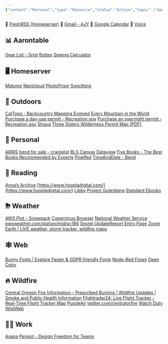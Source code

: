 ```yaml
---
{"context":"Personal","type":"Resource","status":"Active","topic":["Aaron"],"dateCreated":"2024-02-15","cssclasses":null,"dg-publish":true,"permalink":"/bookmarks/","dgPassFrontmatter":true}
---
```



📌 [FreshRSS (Homeserver)](https://hs.ajy.co/reader/i/)
📌 [Gmail - AJY](https://mail.google.com/mail/u/1/)
📌 [Google Calendar](https://calendar.google.com/calendar/u/0/r?pli=1)
📌 [Voice](https://voice.google.com/u/0/messages)

## 📊 Aarontable

[Gear List - Grist](https://docs.getgrist.com/7Q4c8BfaPihH/Gear-List/p/1)
[Buttes](https://docs.google.com/spreadsheets/d/1wi1E6dDCtwnghdwCxNaZSyrY6vuSygjkDUmX-YkCplM/edit#gid=0)
[Sewing Calculator](https://docs.google.com/spreadsheets/d/1GMI_w_bTGRCVBmLmUaO316l-YjUyKxto72saeMuHm0k/edit#gid=0)

## 🖥 Homeserver

[Matomo](https://hs.ajy.co/matomo/)
[Nextcloud](https://hs.ajy.co/nextcloud/index.php/apps/dashboard/)
[PhotoPrism](https://photoprism.ajy.co/)
[Syncthing](http://localhost:8384/)

## 🌄 Outdoors

[CalTopo - Backcountry Mapping Evolved](https://caltopo.com/map.html)
[Every Mountain in the World](http://everymountainintheworld.com/)
[Purchase a day-use permit - Recreation.gov](https://www.recreation.gov/ticket/facility/300009)
[Purchase an overnight permit - Recreation.gov](https://www.recreation.gov/permits/4675311)
[Strava](https://www.strava.com/dashboard)
[Three Sisters Wilderness Permit Map (PDF)](https://www.fs.usda.gov/Internet/FSE_DOCUMENTS/fseprd899716.pdf)

## 🤪 Personal

[ARRIS](http://192.168.0.1/login.php)
[bend for sale - craigslist](https://bend.craigslist.org/search/sss?excats=20-24-24-1-50-1-2-2-21-1-14-1-2-1-4-4-10-8-1-1-1-1-1-1-1-1-3-1-1-1-4-1)
[BLS Canvas](https://bls.instructure.com/)
[Dataview](https://blacksmithgu.github.io/obsidian-dataview/)
[Five Books - The Best Books Recommended by Experts](https://fivebooks.com/)
[Pixelfed](https://pixelfed.social/i/web)
[TimeAndDate - Bend](https://www.timeanddate.com/worldclock/usa/bend)

## 📘 Reading

[Anna’s Archive](https://annas-archive.org/search?lang=en&content=&ext=epub&sort=&q=)
[https://www.hoopladigital.com/](https://www.hoopladigital.com/)
[Libby](https://libbyapp.com/shelf)
[Project Gutenberg](https://www.gutenberg.org/)
[Standard Ebooks](https://standardebooks.org/)

## ⛈ Weather

[AWS Plot - Snowpack](https://nwcc-apps.sc.egov.usda.gov/awdb/basin-plots/POR/WTEQ/assocHUCor3/state_of_oregon.html)
[Copernicus Browser](https://browser.dataspace.copernicus.eu/?zoom=11&lat=44.03604&lng=-121.48164&dateMode=MOSAIC)
[National Weather Service](https://forecast.weather.gov/MapClick.php?lat=44.03489688686292&lon=-121.5152907371521)
[pwsweather.com/station/mid/pc186](https://www.pwsweather.com/station/mid/pc186)
[Snotel UpdateReport Entry Page](https://wcc.sc.egov.usda.gov/reports/SelectUpdateReport.html)
[Zoom Earth | LIVE weather, storm tracker, wildfire maps](https://zoom.earth/#view=44.08493,-121.39793,9z/map=live/overlays=heat,fires,wind,radar:off)

## 🕸 Web

[Bunny Fonts | Explore Faster & GDPR friendly Fonts](https://fonts.bunny.net/)
[Node-Red Flows](https://flows.nodered.org/)
[Open Color](https://yeun.github.io/open-color/)

## 🔥 Wildfire

[Central Oregon Fire Information – Prescribed Burning | Wildfire Updates | Smoke and Public Health Information](https://www.centraloregonfire.org/)
[Flightradar24: Live Flight Tracker - Real-Time Flight Tracker Map](https://www.flightradar24.com/44.04,-121.59/11)
[PurpleAir](https://map.purpleair.com/1/i/lt/mAQI/a0/p604800/cC5#10.5/44.0353/-121.4749)
[twitter.com/centralorfire](https://twitter.com/centralorfire)
[Watch Duty](https://app.watchduty.org/)
[WildWeb](https://www.wildwebe.net/?dc_name=ORCOC)

## 👨‍💻 Work

[Asana](https://app.asana.com/)
[Penpot - Design Freedom for Teams](https://design.penpot.app/#/dashboard/team/c0ee57fd-603e-804a-8004-cd3fb46399fb/projects)

<script src="https://code.jquery.com/jquery-3.7.1.slim.min.js" integrity="sha256-kmHvs0B+OpCW5GVHUNjv9rOmY0IvSIRcf7zGUDTDQM8=" crossorigin="anonymous"></script>
<script>
jQuery(document).ready(function($) {
$("a[href^='http']").each(function() { $(this).css({ background: "url(https://www.google.com/s2/favicons?domain=" + this.hostname + ") left center no-repeat", "padding-left": "24px" }); }); });
</script>
